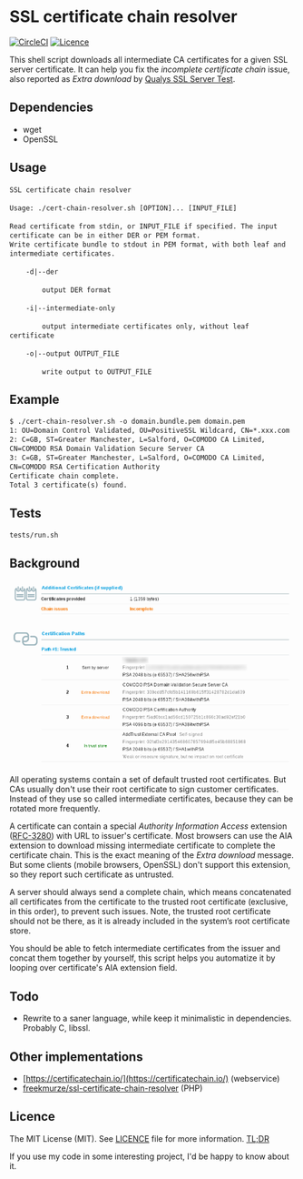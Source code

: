 # SSL certificate chain resolver

[![CircleCI](https://img.shields.io/circleci/project/zakjan/cert-chain-resolver.svg)](https://circleci.com/gh/zakjan/cert-chain-resolver)
[![Licence](https://img.shields.io/badge/licence-MIT-blue.svg)](https://tldrlegal.com/license/mit-license)

This shell script downloads all intermediate CA certificates for a given SSL server certificate. It can help you fix the *incomplete certificate chain* issue, also reported as *Extra download* by [Qualys SSL Server Test](https://www.ssllabs.com/ssltest/).

## Dependencies

- wget
- OpenSSL

## Usage

```
SSL certificate chain resolver

Usage: ./cert-chain-resolver.sh [OPTION]... [INPUT_FILE]

Read certificate from stdin, or INPUT_FILE if specified. The input certificate can be in either DER or PEM format.
Write certificate bundle to stdout in PEM format, with both leaf and intermediate certificates.

    -d|--der

        output DER format

    -i|--intermediate-only

        output intermediate certificates only, without leaf certificate

    -o|--output OUTPUT_FILE

        write output to OUTPUT_FILE
```

## Example

```
$ ./cert-chain-resolver.sh -o domain.bundle.pem domain.pem
1: OU=Domain Control Validated, OU=PositiveSSL Wildcard, CN=*.xxx.com
2: C=GB, ST=Greater Manchester, L=Salford, O=COMODO CA Limited, CN=COMODO RSA Domain Validation Secure Server CA
3: C=GB, ST=Greater Manchester, L=Salford, O=COMODO CA Limited, CN=COMODO RSA Certification Authority
Certificate chain complete.
Total 3 certificate(s) found.
```

## Tests

```
tests/run.sh
```

## Background

![Incomplete certificate chain](images/incomplete-chain.png)

All operating systems contain a set of default trusted root certificates. But CAs usually don't use their root certificate to sign customer certificates. Instead of they use so called intermediate certificates, because they can be rotated more frequently.

A certificate can contain a special *Authority Information Access* extension ([RFC-3280](http://tools.ietf.org/html/rfc3280)) with URL to issuer's certificate. Most browsers can use the AIA extension to download missing intermediate certificate to complete the certificate chain. This is the exact meaning of the *Extra download* message. But some clients (mobile browsers, OpenSSL) don't support this extension, so they report such certificate as untrusted.

A server should always send a complete chain, which means concatenated all certificates from the certificate to the trusted root certificate (exclusive, in this order), to prevent such issues. Note, the trusted root certificate should not be there, as it is already included in the system’s root certificate store.

You should be able to fetch intermediate certificates from the issuer and concat them together by yourself, this script helps you automatize it by looping over certificate's AIA extension field.

## Todo

- Rewrite to a saner language, while keep it minimalistic in dependencies. Probably C, libssl.

## Other implementations

- [https://certificatechain.io/](https://certificatechain.io/) (webservice)
- [freekmurze/ssl-certificate-chain-resolver](https://github.com/freekmurze/ssl-certificate-chain-resolver) (PHP)

## Licence

The MIT License (MIT). See [LICENCE](LICENCE) file for more information. [TL;DR](https://tldrlegal.com/license/mit-license)

If you use my code in some interesting project, I'd be happy to know about it.
